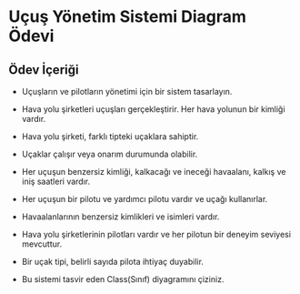 # Uçuş Yönetim Sistemi Diagram Ödevi



## Ödev İçeriği 


- Uçuşların ve pilotların yönetimi için bir sistem tasarlayın.



- Hava yolu şirketleri uçuşları gerçekleştirir. Her hava yolunun bir kimliği vardır.


- Hava yolu şirketi, farklı tipteki uçaklara sahiptir.


- Uçaklar çalışır veya onarım durumunda olabilir.


- Her uçuşun benzersiz kimliği, kalkacağı ve ineceği havaalanı, kalkış ve iniş saatleri vardır.


- Her uçuşun bir pilotu ve yardımcı pilotu vardır ve uçağı kullanırlar.


- Havaalanlarının benzersiz kimlikleri ve isimleri vardır.


- Hava yolu şirketlerinin pilotları vardır ve her pilotun bir deneyim seviyesi mevcuttur.


- Bir uçak tipi, belirli sayıda pilota ihtiyaç duyabilir.


- Bu sistemi tasvir eden Class(Sınıf) diyagramını çiziniz.


 [](https://www.hizliresim.com/ihs9ndb)

 